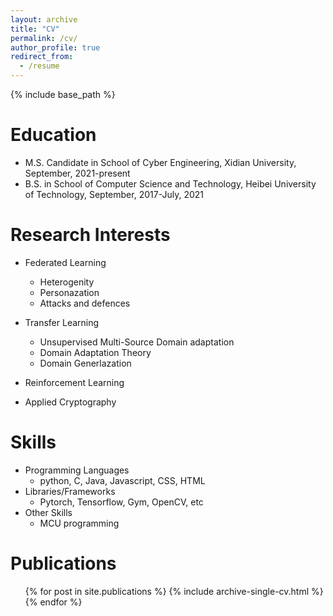```yaml
---
layout: archive
title: "CV"
permalink: /cv/
author_profile: true
redirect_from:
  - /resume
---
```

{% include base_path %}

Education
=========

* M.S. Candidate in School of Cyber Engineering, Xidian University, September, 2021-present
* B.S. in School of Computer Science and Technology, Heibei University of Technology, September, 2017-July, 2021

Research Interests
==================

* Federated Learning

  * Heterogenity
  * Personazation
  * Attacks and defences
* Transfer Learning

  * Unsupervised Multi-Source Domain adaptation
  * Domain Adaptation Theory
  * Domain Generlazation
* Reinforcement Learning
* Applied Cryptography

Skills
======

* Programming Languages
  * python, C, Java, Javascript, CSS, HTML
* Libraries/Frameworks
  * Pytorch, Tensorflow, Gym, OpenCV, etc
* Other Skills
  * MCU programming

Publications
============

<ul>{% for post in site.publications %}
    {% include archive-single-cv.html %}
  {% endfor %}</ul>

<!-- Talks
=====

<ul>{% for post in site.talks %}
    {% include archive-single-talk-cv.html %}
  {% endfor %}</ul> -->

<!-- Teaching
========

<ul>{% for post in site.teaching %}
    {% include archive-single-cv.html %}
  {% endfor %}</ul> -->

<!-- Service and leadership
======================

* Currently signed in to 43 different slack teams -->
